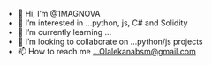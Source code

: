 - 👋 Hi, I’m @1MAGNOVA
- 👀 I’m interested in ...python, js, C# and Solidity
- 🌱 I’m currently learning ...
- 💞️ I’m looking to collaborate on ...python/js projects
- 📫 How to reach me ...Olalekanabsm@gmail.com  

<!---
1MAGNOVA/1MAGNOVA is a ✨ special ✨ repository because its `README.md` (this file) appears on your GitHub profile.
You can click the Preview link to take a look at your changes.
--->
